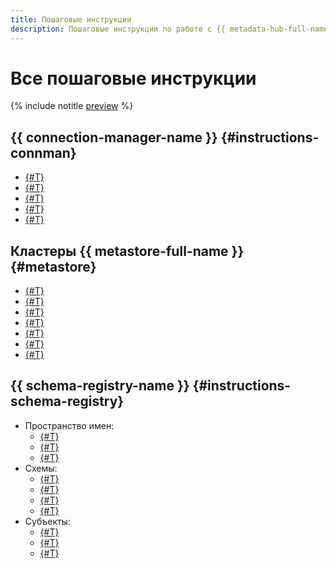 ```yaml
---
title: Пошаговые инструкции
description: Пошаговые инструкции по работе с {{ metadata-hub-full-name }} в {{ yandex-cloud }}. Из статьи вы узнаете, как работать с подключениями и реестром схем.
---
```


# Все пошаговые инструкции


{% include notitle [preview](../../_includes/note-preview.md) %}

## {{ connection-manager-name }} {#instructions-connman}

* [{#T}](create-connection.md)
* [{#T}](view-connection.md)
* [{#T}](update-connection.md)
* [{#T}](delete-connection.md)
* [{#T}](connection-access.md)

## Кластеры {{ metastore-full-name }} {#metastore}

* [{#T}](metastore/cluster-create.md)
* [{#T}](metastore/configure-security-group.md)
* [{#T}](metastore/dataproc-connect.md)
* [{#T}](metastore/export-and-import.md)
* [{#T}](metastore/s3-policy-connect.md)
* [{#T}](metastore/logging.md)
* [{#T}](metastore/cluster-delete.md)


## {{ schema-registry-name }} {#instructions-schema-registry}

* Пространство имен:
  * [{#T}](create-name-space.md)
  * [{#T}](update-name-space.md)
  * [{#T}](delete-name-space.md)
* Схемы:
  * [{#T}](upload-schema-to-subject.md)
  * [{#T}](add-schema.md)
  * [{#T}](delete-schema.md)
  * [{#T}](compare-schemas.md)
* Субъекты:
  * [{#T}](create-subject.md)
  * [{#T}](update-subject.md)
  * [{#T}](delete-subject.md)
